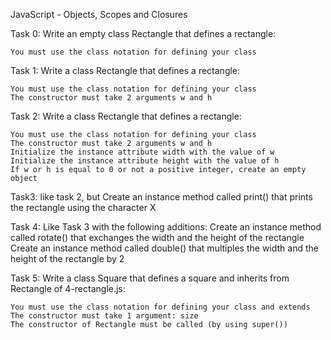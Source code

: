 JavaScript - Objects, Scopes and Closures 

Task 0: Write an empty class Rectangle that defines a rectangle:

    You must use the class notation for defining your class

Task 1: Write a class Rectangle that defines a rectangle:

    You must use the class notation for defining your class
    The constructor must take 2 arguments w and h

Task 2: Write a class Rectangle that defines a rectangle:

    You must use the class notation for defining your class
    The constructor must take 2 arguments w and h
    Initialize the instance attribute width with the value of w
    Initialize the instance attribute height with the value of h
    If w or h is equal to 0 or not a positive integer, create an empty object

Task3: like task 2, but Create an instance method called print() that prints the rectangle using the character X

Task 4: Like Task 3 with the following additions:
    Create an instance method called rotate() that exchanges the width and the height of the rectangle
    Create an instance method called double() that multiples the width and the height of the rectangle by 2

Task 5: Write a class Square that defines a square and inherits from Rectangle of 4-rectangle.js:

    You must use the class notation for defining your class and extends
    The constructor must take 1 argument: size
    The constructor of Rectangle must be called (by using super())
